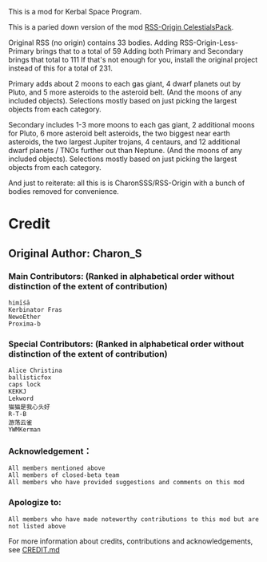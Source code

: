 This is a mod for Kerbal Space Program.

This is a paried down version of the mod [RSS-Origin CelestialsPack](https://github.com/CharonSSS/RSS-Origin/tree/main?tab=readme-ov-file#rss-origin-celestialspack).

Original RSS (no origin) contains 33 bodies.
Adding RSS-Origin-Less-Primary brings that to a total of 59
Adding both Primary and Secondary brings that total to 111
If that's not enough for you, install the original project instead of this for a total of 231.

Primary adds about 2 moons to each gas giant, 4 dwarf planets out by Pluto, and 5 more asteroids to the asteroid belt. (And the moons of any included objects). Selections mostly based on just picking the largest objects from each category.

Secondary includes 1-3 more moons to each gas giant, 2 additional moons for Pluto, 6 more asteroid belt asteroids, the two biggest near earth asteroids, the two largest Jupiter trojans, 4 centaurs, and 12 additional dwarf planets / TNOs further out than Neptune. (And the moons of any included objects). Selections mostly based on just picking the largest objects from each category.

And just to reiterate: all this is is CharonSSS/RSS-Origin with a bunch of bodies removed for convenience.



# Credit

## Original Author: **Charon_S**

### Main Contributors: (Ranked in alphabetical order without distinction of the extent of contribution)
	himīśā
 	Kerbinator Fras
	NewoEther
	Proxima-b

### Special Contributors: (Ranked in alphabetical order without distinction of the extent of contribution)
	Alice Christina
	ballisticfox
	caps lock
	KEKKJ
 	Lekword
	猫猫是我心头好
	R-T-B
	游荡云雀
	YWMKerman

### Acknowledgement：
	All members mentioned above
	All members of closed-beta team
	All members who have provided suggestions and comments on this mod

### Apologize to:
	All members who have made noteworthy contributions to this mod but are not listed above

For more information about credits, contributions and acknowledgements, see [CREDIT.md](https://github.com/CharonSSS/RSS-Origin/blob/main/CREDIT.md)
